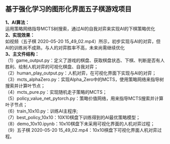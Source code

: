 ##  基于强化学习的图形化界面五子棋游戏项目  
**1、AI算法：**  
运用策略网络指导MCTS树搜索，通过AI的自我对弈来实现AI的下棋策略优化  
**2、实现效果：**  
如视频（五子棋 2020-05-20 15_49_02.mp4）所示，初步实现与AI的对弈，但AI的训练尚不成熟，与人的对弈胜率不高，未来尚需继续优化  
**3、主文件结构：**  
（1）game_output.py：定义了游戏的棋盘、获取棋盘状态、下棋、判断是否有人胜利、绘制人机对弈的可视化棋盘、自我对弈；  
（2）human_play_output.py：人机对弈，在可视化界面下实现与AI的对弈；  
（3）mcts_alphaZero.py：实现Alpha_Zero中的MCTS，使用策略网络来指导树搜索并计算叶节点；  
（4）mcts_pure.py：实现随机走子策略的MCTS；  
（5）policy_value_net_pytorch.py：策略价值网络，用来指导MCTS搜索并计算叶子节点；  
（6）train_10x10.py：训练AI主程序;  
（7）best_policy_10x10：10X10棋盘下训练得到的AI最优策略模型；  
（8）demo_10x10.ipynb：10x10棋盘下未采用可视化界面的人机对弈过程；  
（9）五子棋 2020-05-20 15_49_02.mp4：10x10棋盘下可视化界面人机对弈过程。  
